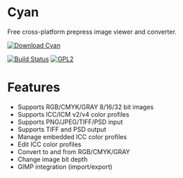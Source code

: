 # Cyan

Free cross-platform prepress image viewer and converter.

[![Download Cyan](https://a.fsdn.com/con/app/sf-download-button)](https://sourceforge.net/projects/prepress/files/latest/download)

[![Build Status](https://travis-ci.org/rodlie/cyan.svg?branch=master)](https://travis-ci.org/rodlie/cyan)
[![GPL2](https://img.shields.io/github/license/rodlie/cyan.svg)](https://www.gnu.org/licenses/old-licenses/gpl-2.0.en.html)

# Features

* Supports RGB/CMYK/GRAY 8/16/32 bit images
* Supports ICC/ICM v2/v4 color profiles
* Supports PNG/JPEG/TIFF/PSD input
* Supports TIFF and PSD output
* Manage embedded ICC color profiles
* Edit ICC color profiles
* Convert to and from RGB/CMYK/GRAY
* Change image bit depth
* GIMP integration (import/export)
